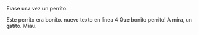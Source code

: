 Erase una vez un perrito.

Este perrito era bonito.
nuevo texto en línea 4
Que bonito perrito!
A mira, un gatito.
Miau.
